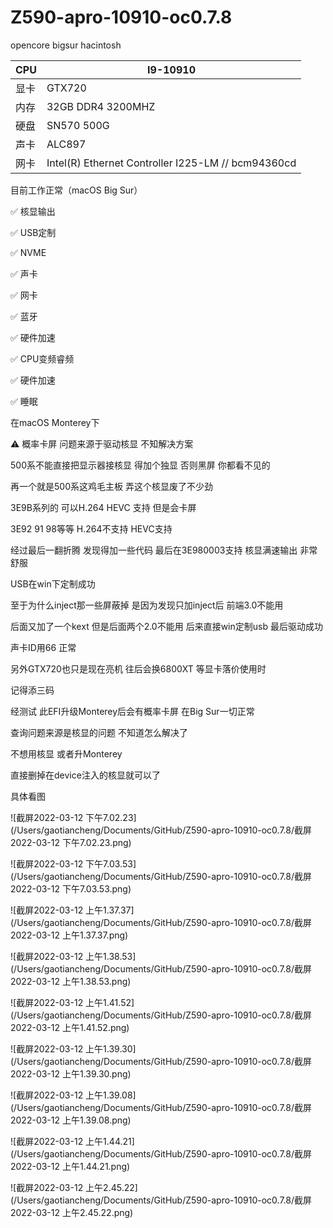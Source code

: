 # Z590-apro-10910-oc0.7.8
opencore bigsur hacintosh

| CPU  | I9-10910                                           |
| ---- | -------------------------------------------------- |
| 显卡 | GTX720                                             |
| 内存 | 32GB DDR4 3200MHZ                                  |
| 硬盘 | SN570 500G                                         |
| 声卡 | ALC897                                             |
| 网卡 | Intel(R) Ethernet Controller I225-LM // bcm94360cd |

目前工作正常（macOS Big Sur）

✅ 核显输出

✅ USB定制

✅ NVME

✅ 声卡

✅ 网卡

✅ 蓝牙

✅ 硬件加速

✅ CPU变频睿频

✅ 硬件加速

✅ 睡眠

在macOS Monterey下

⚠️ 概率卡屏 问题来源于驱动核显 不知解决方案

500系不能直接把显示器接核显 得加个独显 否则黑屏 你都看不见的

再一个就是500系这鸡毛主板 弄这个核显废了不少劲

3E9B系列的 可以H.264 HEVC 支持 但是会卡屏

3E92 91 98等等 H.264不支持 HEVC支持 

经过最后一翻折腾 发现得加一些代码 最后在3E980003支持 核显满速输出 非常舒服

USB在win下定制成功 

至于为什么inject那一些屏蔽掉 是因为发现只加inject后 前端3.0不能用 

后面又加了一个kext 但是后面两个2.0不能用 后来直接win定制usb 最后驱动成功 

声卡ID用66 正常

另外GTX720也只是现在亮机 往后会换6800XT 等显卡落价使用时

记得添三码

经测试 此EFI升级Monterey后会有概率卡屏 在Big Sur一切正常 

查询问题来源是核显的问题 不知道怎么解决了

不想用核显 或者升Monterey

直接删掉在device注入的核显就可以了

具体看图

![截屏2022-03-12 下午7.02.23](/Users/gaotiancheng/Documents/GitHub/Z590-apro-10910-oc0.7.8/截屏2022-03-12 下午7.02.23.png)

![截屏2022-03-12 下午7.03.53](/Users/gaotiancheng/Documents/GitHub/Z590-apro-10910-oc0.7.8/截屏2022-03-12 下午7.03.53.png)

![截屏2022-03-12 上午1.37.37](/Users/gaotiancheng/Documents/GitHub/Z590-apro-10910-oc0.7.8/截屏2022-03-12 上午1.37.37.png)

![截屏2022-03-12 上午1.38.53](/Users/gaotiancheng/Documents/GitHub/Z590-apro-10910-oc0.7.8/截屏2022-03-12 上午1.38.53.png)

![截屏2022-03-12 上午1.41.52](/Users/gaotiancheng/Documents/GitHub/Z590-apro-10910-oc0.7.8/截屏2022-03-12 上午1.41.52.png)

![截屏2022-03-12 上午1.39.30](/Users/gaotiancheng/Documents/GitHub/Z590-apro-10910-oc0.7.8/截屏2022-03-12 上午1.39.30.png)

![截屏2022-03-12 上午1.39.08](/Users/gaotiancheng/Documents/GitHub/Z590-apro-10910-oc0.7.8/截屏2022-03-12 上午1.39.08.png)

![截屏2022-03-12 上午1.44.21](/Users/gaotiancheng/Documents/GitHub/Z590-apro-10910-oc0.7.8/截屏2022-03-12 上午1.44.21.png)

![截屏2022-03-12 上午2.45.22](/Users/gaotiancheng/Documents/GitHub/Z590-apro-10910-oc0.7.8/截屏2022-03-12 上午2.45.22.png)
